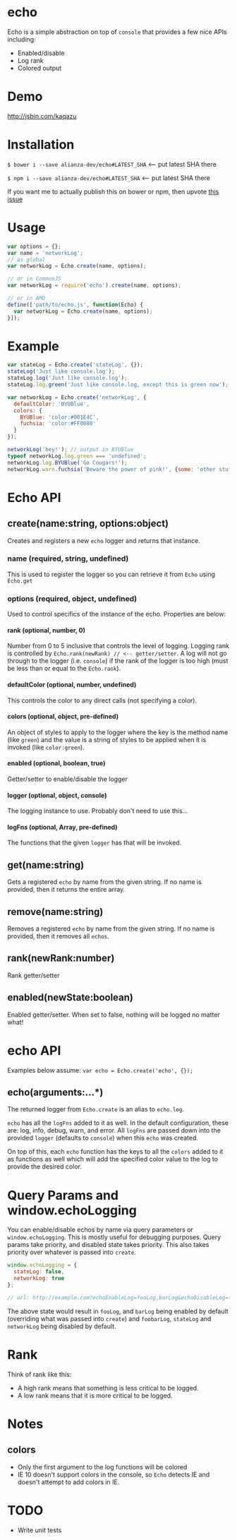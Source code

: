# echo

Echo is a simple abstraction on top of `console` that provides a few nice APIs including:

 - Enabled/disable
 - Log rank
 - Colored output

# Demo

http://jsbin.com/kaqazu

# Installation

`$ bower i --save alianza-dev/echo#LATEST_SHA` <-- put latest SHA there

`$ npm i --save alianza-dev/echo#LATEST_SHA` <-- put latest SHA there

If you want me to actually publish this on bower or npm, then upvote
[this issue](https://github.com/alianza-dev/echo/issues/1)

# Usage

```js
var options = {};
var name = 'networkLog';
// as global
var networkLog = Echo.create(name, options);

// or in CommonJS
var networkLog = require('echo').create(name, options);

// or in AMD
define(['path/to/echo.js', function(Echo) {
  var networkLog = Echo.create(name, options);
}]);
```

# Example

```js
var stateLog = Echo.create('stateLog', {});
stateLog('Just like console.log');
stateLog.log('Just like console.log');
stateLog.log.green('Just like console.log, except this is green now');

var networkLog = Echo.create('networkLog', {
  defaultColor: 'BYUBlue',
  colors: {
    BYUBlue: 'color:#001E4C',
    fuchsia: 'color:#FF0080'
  }
});

networkLog('hey!'); // output in BYUBlue
typeof networkLog.log.green === 'undefined';
networkLog.log.BYUBlue('Go Cougars!');
networkLog.warn.fuchsia('Beware the power of pink!', {some: 'other stuff'});
```

# Echo API

## create(name:string, options:object)

Creates and registers a new `echo` logger and returns that instance.

### name (required, string, undefined)

This is used to register the logger so you can retrieve it from `Echo` using `Echo.get`

### options (required, object, undefined)

Used to control specifics of the instance of the echo. Properties are below:

#### rank (optional, number, 0)

Number from 0 to 5 inclusive that controls the level of logging. Logging rank is controlled by
`Echo.rank(newRank) // <-- getter/setter`. A log will not go through to the logger (i.e. `console`) if the rank of the
logger is too high (must be less than or equal to the `Echo.rank`).

#### defaultColor (optional, number, undefined)

This controls the color to any direct calls (not specifying a color).

#### colors (optional, object, pre-defined)

An object of styles to apply to the logger where the key is the method name (like `green`) and the value is a string of
styles to be applied when it is invoked (like `color:green`).

#### enabled (optional, boolean, true)

Getter/setter to enable/disable the logger

#### logger (optional, object, console)

The logging instance to use. Probably don't need to use this...

#### logFns (optional, Array<string>, pre-defined)

The functions that the given `logger` has that will be invoked.

## get(name:string)

Gets a registered `echo` by name from the given string. If no name is provided, then it returns the entire array.

## remove(name:string)

Removes a registered `echo` by name from the given string. If no name is provided, then it removes all `echos`.

## rank(newRank:number)

Rank getter/setter

## enabled(newState:boolean)

Enabled getter/setter. When set to false, nothing will be logged no matter what!

# echo API

Examples below assume: `var echo = Echo.create('echo', {});`

## echo(arguments:...*)

The returned logger from `Echo.create` is an alias to `echo.log`.

`echo` has all the `logFns` added to it as well. In the default configuration, these are: log, info, debug, warn, and
error. All `logFns` are passed down into the provided `logger` (defaults to `console`) when this `echo` was created.

On top of this, each `echo` function has the keys to all the `colors` added to it as functions as well which will add
the specified color value to the log to provide the desired color.

# Query Params and window.echoLogging

You can enable/disable echos by name via query parameters or `window.echoLogging`. This is mostly useful for debugging
purposes. Query params take priority, and disabled state takes priority. This also takes priority over whatever is
passed into `create`.

```js
window.echoLogging = {
  stateLog: false,
  networkLog: true
};

// url: http://example.com?echoEnableLog=fooLog,barLog&echoDisableLog=foobarLog,networkLog
```

The above state would result in `fooLog`, and `barLog` being enabled by default (overriding what was passed into
`create`) and `foobarLog`, `stateLog` and `networkLog` being disabled by default.

# Rank

Think of rank like this:

 - A high rank means that something is less critical to be logged.
 - A low rank means that it is more critical to be logged.

# Notes

## colors

 - Only the first argument to the log functions will be colored
 - IE 10 doesn't support colors in the console, so `Echo` detects IE and doesn't attempt to add colors in IE.

# TODO

 - Write unit tests
